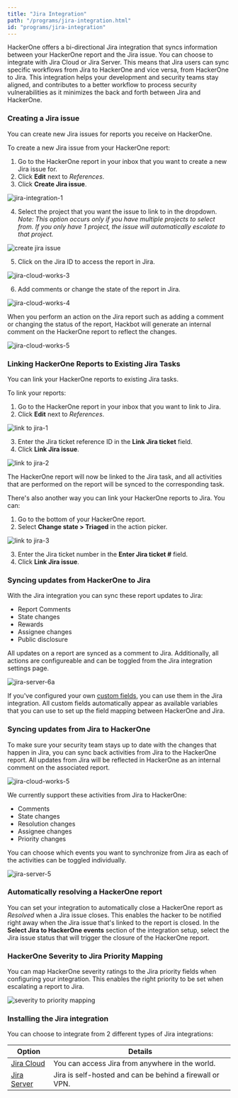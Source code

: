 ```yaml
---
title: "Jira Integration"
path: "/programs/jira-integration.html"
id: "programs/jira-integration"
---
```


<style>
.contents {
  margin-left: 1.45rem;
  margin-right: 1.45rem;
  border-radius: 0.3em;
  width: 60%;
}
</style>

HackerOne offers a bi-directional Jira integration that syncs information between your HackerOne report and the Jira issue. You can choose to integrate with Jira Cloud or Jira Server. This means that Jira users can sync specific workflows from Jira to HackerOne and vice versa, from HackerOne to Jira. This integration helps your development and security teams stay aligned, and contributes to a better workflow to process security vulnerabilities as it minimizes the back and forth between Jira and HackerOne.

### Creating a Jira issue
You can create new Jira issues for reports you receive on HackerOne.

To create a new Jira issue from your HackerOne report:
1. Go to the HackerOne report in your inbox that you want to create a new Jira issue for.
2. Click **Edit** next to <i>References</i>.
3. Click **Create Jira issue**.

![jira-integration-1](./images/jira-integration.png)

4. Select the project that you want the issue to link to in the dropdown. *Note: This option occurs only if you have multiple projects to select from. If you only have 1 project, the issue will automatically escalate to that project.*

![create jira issue](./images/create-jira.png)

5. Click on the Jira ID to access the report in Jira.

  ![jira-cloud-works-3](./images/jira-cloud-works-3.png)

6. Add comments or change the state of the report in Jira.

  ![jira-cloud-works-4](./images/jira-cloud-works-4.png)

When you perform an action on the Jira report such as adding a comment or changing the status of the report, Hackbot will generate an internal comment on the HackerOne report to reflect the changes.

  ![jira-cloud-works-5](./images/jira-cloud-works-5.png)

### Linking HackerOne Reports to Existing Jira Tasks
You can link your HackerOne reports to existing Jira tasks.

To link your reports:
1. Go to the HackerOne report in your inbox that you want to link to Jira.
2. Click **Edit** next to <i>References</i>.

![link to jira-1](./images/link-jira-1.png)

3. Enter the Jira ticket reference ID in the **Link Jira ticket** field.
4. Click **Link Jira issue**.

![link to jira-2](./images/link-jira-2.png)

The HackerOne report will now be linked to the Jira task, and all activities that are performed on the report will be synced to the corresponding task.

There's also another way you can link your HackerOne reports to Jira. You can:
1. Go to the bottom of your HackerOne report.
2. Select **Change state > Triaged** in the action picker.

![link to jira-3](./images/link-jira-3.png)

3. Enter the Jira ticket number in the **Enter Jira ticket #** field.
4. Click **Link Jira issue**.

### Syncing updates from HackerOne to Jira

With the Jira integration you can sync these report updates to Jira:
- Report Comments
- State changes
- Rewards
- Assignee changes
- Public disclosure

All updates on a report are synced as a comment to Jira. Additionally, all actions are configureable and can be toggled from the Jira integration settings page.

![jira-server-6a](./images/jira-server-6a.png)

If you've configured your own [custom fields](/programs/custom-fields.html), you can use them in the Jira integration. All custom fields automatically appear as available variables that you can use to set up the field mapping between HackerOne and Jira.

### Syncing updates from Jira to HackerOne

To make sure your security team stays up to date with the changes that happen in Jira, you can sync back activities from Jira to the HackerOne report. All updates from Jira will be reflected in HackerOne as an internal comment on the associated report.

![jira-cloud-works-5](./images/jira-cloud-works-5.png)

We currently support these activities from Jira to HackerOne:
- Comments
- State changes
- Resolution changes
- Assignee changes
- Priority changes

You can choose which events you want to synchronize from Jira as each of the activities can be toggled individually.

![jira-server-5](./images/jira-server-jira-to-hackerone.png)

### Automatically resolving a HackerOne report

You can set your integration to automatically close a HackerOne report as <i>Resolved</i> when a Jira issue closes. This enables the hacker to be notified right away when the Jira issue that's linked to the report is closed. In the **Select Jira to HackerOne events** section of the integration setup, select the Jira issue status that will trigger the closure of the HackerOne report.

### HackerOne Severity to Jira Priority Mapping

You can map HackerOne severity ratings to the Jira priority fields when configuring your integration. This enables the right priority to be set when escalating a report to Jira.

![severity to priority mapping](./images/jira++_severity-priority-mapping.png)


### Installing the Jira integration


You can choose to integrate from 2 different types of Jira integrations:

Option | Details
------ | -------
[Jira Cloud](jira-cloud-integration.html) | You can access Jira from anywhere in the world.
[Jira Server](jira-server-integration.html)| Jira is self-hosted and can be behind a firewall or VPN.

